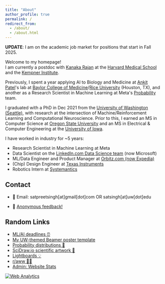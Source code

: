 ```yaml
---
title: "About"
author_profile: true
permalink: /
redirect_from: 
  - /about/
  - /about.html
---
```



**UPDATE**: I am on the academic job market for positions that start in Fall 2025.  

Welcome to my homepage!  
I am currently a postdoc with [Kanaka Rajan](https://twitter.com/KanakaRajanPhD) at the [Harvard Medical School](https://neuro.hms.harvard.edu) and the [Kempner Institute](https://www.harvard.edu/kempner-institute/).  

Previously, I spent a year applying AI to Biology and Medicine at [Ankit Patel](https://ankitlab.co)'s lab at [Baylor College of Medicine](https://www.bcm.edu)/[Rice University](https://www.rice.edu) (Houston, TX), and another as a Research Scientist in Machine Learning at Meta's [Probability](https://research.facebook.com/teams/probability/) team.  

I graduated with a PhD in Dec 2021 from the [University of Washington (Seattle)](https://www.ece.uw.edu), with research at the intersection of Machine/Reinforcement Learning and Computational Neuroscience. Prior to this, I earned an MS in Computer Science at [Oregon State University](https://eecs.oregonstate.edu) and an MS in Electrical & Computer Engineering at the [University of Iowa](https://ece.engineering.uiowa.edu).  

I have worked in industry for ~5 years:  
- Research Scientist in Machine Learning at Meta  
- Data Scientist on the [LinkedIn.com Data Science team](https://engineering.linkedin.com/teams/data) (now Microsoft)  
- ML/Data Engineer and Product Manager at [Orbitz.com (now Expedia)](https://www.wired.com/2014/02/orbitz-labs/)  
- (Chip) Design Engineer at [Texas Instruments](https://www.ti.com)  
- Robotics Intern at [Systemantics](http://www.systemantics.com)  


## Contact
- 📧 Email: satpreetsingh[at]gmail[dot]com OR satsingh[at]uw[dot]edu  
<!-- - 🔗 [LinkedIn](https://www.linkedin.com/in/satpreetsingh)  -->
 <!-- [Twitter](https://twitter.com/tweetsatpreet)   -->
<!-- - 📄 Research & Code: [Google Scholar](https://scholar.google.com/citations?user=S6wyhngAAAAJ&hl=en), [GitHub](https://github.com/satpreetsingh), [ORCID](https://orcid.org/0000-0003-1867-4401)   -->
- 📝 [Anonymous feedback!](https://www.admonymous.co/satpreetsingh)  

## Random Links
- [ML/AI deadlines ⏰](https://aideadlin.es/?sub=ML)  
- [My UW-themed Beamer poster template](https://github.com/satpreetsingh/UWBeamerPosterTemplate)  
- [Probability distributions 🗻](https://github.com/rasmusab/distribution_diagrams)  
- [SciDraw.io scientific artwork 🐞](https://scidraw.io)  
- [Lightboards 💡](https://twitter.com/tweetsatpreet/status/1302414554782076928)  
- [r/aww 🐶🐱](https://www.reddit.com/r/aww/)  
- [Admin: Website Stats](https://statcounter.com/p13020034/?guest=1)  

<!-- Default Statcounter code for Personal
http://satpreetsingh.github.io -->
<script type="text/javascript">
var sc_project=13020034; 
var sc_invisible=1; 
var sc_security="69b15dcb"; 
</script>
<script type="text/javascript"
src="https://www.statcounter.com/counter/counter.js"
async></script>
<noscript><div class="statcounter"><a title="Web Analytics"
href="https://statcounter.com/" target="_blank"><img
class="statcounter"
src="https://c.statcounter.com/13020034/0/69b15dcb/1/"
alt="Web Analytics"
referrerPolicy="no-referrer-when-downgrade"></a></div></noscript>